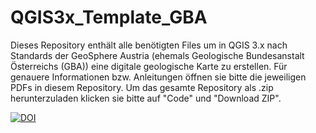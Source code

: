 # QGIS3x_Template_GBA
Dieses Repository enthält alle benötigten Files um in QGIS 3.x nach Standards der GeoSphere Austria (ehemals Geologische Bundesanstalt Österreichs (GBA)) eine digitale geologische Karte zu erstellen. Für genauere Informationen bzw. Anleitungen öffnen sie bitte die jeweiligen PDFs in diesem Repository. Um das gesamte Repository als .zip herunterzuladen klicken sie bitte auf "Code" und "Download ZIP".

[![DOI](https://zenodo.org/badge/459548834.svg)](https://doi.org/10.5281/zenodo.15101964)
